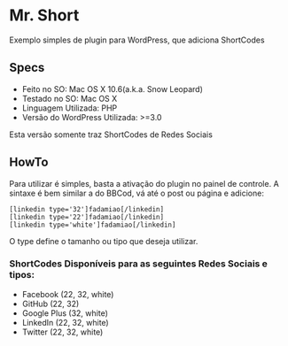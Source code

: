Mr. Short
=============

Exemplo simples de plugin para WordPress, que adiciona ShortCodes


## Specs
* Feito no SO: Mac OS X 10.6(a.k.a. Snow Leopard)
* Testado no SO: Mac OS X
* Linguagem Utilizada: PHP
* Versão do WordPress Utilizada: >=3.0


Esta versão somente traz ShortCodes de Redes Sociais


## HowTo
Para utilizar é simples, basta a ativação do plugin no painel de controle.
A sintaxe é bem similar a do BBCod, vá até o post ou página e adicione:

```
[linkedin type='32']fadamiao[/linkedin]
[linkedin type='22']fadamiao[/linkedin]
[linkedin type='white']fadamiao[/linkedin]
```

O type define o tamanho ou tipo que deseja utilizar.


### ShortCodes Disponíveis para as seguintes Redes Sociais e tipos:
* Facebook (22, 32, white)
* GitHub (22, 32)
* Google Plus (32, white)
* LinkedIn (22, 32, white)
* Twitter (22, 32, white)
